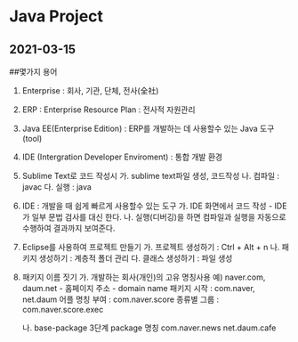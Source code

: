 # Java Project
## 2021-03-15

##몇가지 용어
1. Enterprise : 회사, 기관, 단체, 전사(全社)
2. ERP : Enterprise Resource Plan : 전사적 자원관리
3. Java EE(Enterprise Edition) : ERP를 개발하는 데 사용할수 있는 Java 도구(tool)
4. IDE (Intergration Developer Enviroment) : 통합 개발 환경
5. Sublime Text로 코드 작성시
	가. sublime text파일 생성, 코드작성
	나. 컴파일 : javac
	다. 실행 : java
	
6. IDE : 개발을 때 쉽게 빠르게 사용할수 있는 도구
	가. IDE 화면에서 코드 작성
		- IDE가 일부 문법 검사를 대신 한다.
	나. 실행(디버깅)을 하면 컴파일과 실행을 자동으로 수행하여 결과까지 보여준다.

7. Eclipse를 사용하여 프로젝트 만들기
	가. 프로젝트 생성하기 : Ctrl + Alt + n
	나. 패키지 생성하기 : 계층적 폴더 관리
	다. 클래스 생성하기 : 파일 생성

8. 패키지 이름 짓기
	가. 개발하는 회사(개인)의 고유 명칭사용
	예) naver.com, daum.net 
		- 홈페이지 주소
		- domain name
		패키지 시작 : com.naver, net.daum
		어플 명칭 부여 : com.naver.score
		종류별 그룹 : com.naver.score.exec

	나. base-package
		3단계 package 명칭
			com.naver.news
			net.daum.cafe

